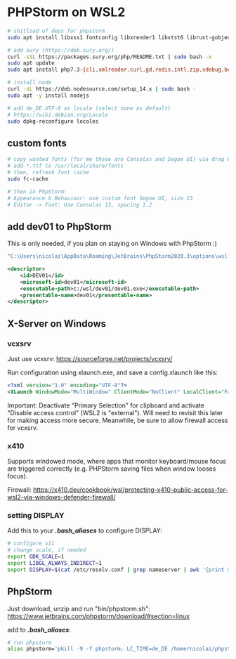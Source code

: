 # PHPStorm on WSL2

```bash
# shitload of deps for phpstorm
sudo apt install libxss1 fontconfig libxrender1 libxtst6 librust-gobject-sys-dev libnss3 libnspr4 libatk1.0-0 libatk-bridge2.0-0 libx11-xcb1 libdrm libxkbcommon0 libxcomposite1 libxdamage1 libxrandr2 libgbm1 libpangocairo-1.0-0 libasound2 libcups2 libxshmfence1

# add sury (https://deb.sury.org/)
curl -sSL https://packages.sury.org/php/README.txt | sudo bash -x
sudo apt update
sudo apt install php7.3-{cli,xmlreader,curl,gd,redis,intl,zip,xdebug,bcmath,mysqlnd,imap,mcrypt,mysqli,pspell,soap,sqlite3,ssh2,stomp,tidy,xmlrpc,mbstring}

# install node
curl -sL https://deb.nodesource.com/setup_14.x | sudo bash -
sudo apt -y install nodejs

# add de_DE.UTF-8 as locale (select none as default)
# https://wiki.debian.org/Locale
sudo dpkg-reconfigure locales
```


## custom fonts

```bash
# copy wanted fonts (for me these are Consolas and Segoe UI) via drag & drop from Windows to some wsl folder
# add *.ttf to /usr/local/share/fonts
# then, refresh font cache
sudo fc-cache

# then in PhpStorm:
# Appearance & Behaviour: use custom font Segoe UI, size 13
# Editor -> Font: Use Consolas 13, spacing 1.2
```

## add dev01 to PhpStorm

This is only needed, if you plan on staying on Windows with PhpStorm :)

```bash
"C:\Users\nicolai\AppData\Roaming\JetBrains\PhpStorm2020.3\options\wsl.distributions.xml"
```

```xml
<descriptor>
    <id>DEV01</id>
    <microsoft-id>dev01</microsoft-id>
    <executable-path>c:/wsl/dev01/dev01.exe</executable-path>
    <presentable-name>dev01</presentable-name>
</descriptor>
```



## X-Server on Windows

### vcxsrv

Just use vcxsrv: https://sourceforge.net/projects/vcxsrv/

Run configuration using xlaunch.exe, and save a config.xlaunch like this:

```xml
<?xml version="1.0" encoding="UTF-8"?>
<XLaunch WindowMode="MultiWindow" ClientMode="NoClient" LocalClient="False" Display="-1" LocalProgram="xcalc" RemoteProgram="xterm" RemotePassword="" PrivateKey="" RemoteHost="" RemoteUser="" XDMCPHost="" XDMCPBroadcast="False" XDMCPIndirect="False" Clipboard="True" ClipboardPrimary="False" ExtraParams="" Wgl="True" DisableAC="True" XDMCPTerminate="False"/>
```

Important: Deactivate "Primary Selection" for clipboard and activate "Disable access control" (WSL2 is "external"). Will need to revisit this later for making access more secure. Meanwhile, be sure to allow firewall access for vcxsrv.

### x410

Supports windowed mode, where apps that monitor keyboard/mouse focus are triggered correctly (e.g. PHPStorm saving files when window looses focus).

Firewall: https://x410.dev/cookbook/wsl/protecting-x410-public-access-for-wsl2-via-windows-defender-firewall/

### setting DISPLAY

Add this to your ***.bash_aliases*** to configure DISPLAY:

```bash
# configure x11
# change scale, if needed
export GDK_SCALE=1
export LIBGL_ALWAYS_INDIRECT=1
export DISPLAY=$(cat /etc/resolv.conf | grep nameserver | awk '{print $2; exit;}'):0.0

```

## PhpStorm

Just download, unzip and run "bin/phpstorm.sh": https://www.jetbrains.com/phpstorm/download/#section=linux

add to ***.bash_aliases***:

```bash
# run phpstorm
alias phpstorm='pkill -9 -f phpstorm; LC_TIME=de_DE /home/nicolai/phpstorm/bin/phpstorm.sh > /dev/null 2>&1 &'
```
